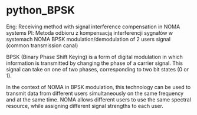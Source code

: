 # python_BPSK
Eng: Receiving method with signal interference compensation in NOMA systems
Pl:  Metoda odbioru z kompensacją interferencji sygnałów w systemach NOMA
BPSK modulation/demodulation of 2 users signal (common transmission canal)

BPSK (Binary Phase Shift Keying) is a form of digital modulation in which information is transmitted by changing the phase of a carrier signal. This signal can take on one of two phases, corresponding to two bit states (0 or 1).

In the context of NOMA in BPSK modulation, this technology can be used to transmit data from different users simultaneously on the same frequency and at the same time. NOMA allows different users to use the same spectral resource, while assigning different signal strengths to each user.